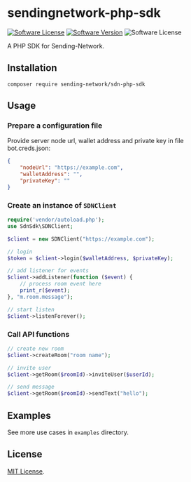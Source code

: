 #  sendingnetwork-php-sdk
[![Software License][ico-license]](LICENSE.md)
[![Software Version][ico-version]](https://packagist.org/packages/sending-network/sdn-php-sdk)
![Software License][ico-downloads]

A PHP SDK for Sending-Network.

## Installation

```
composer require sending-network/sdn-php-sdk
```

## Usage
### Prepare a configuration file
Provide server node url, wallet address and private key in file bot.creds.json:
```json
{
    "nodeUrl": "https://example.com",
    "walletAddress": "",
    "privateKey": ""
}
```

### Create an instance of `SDNClient`
```php
require('vendor/autoload.php');
use SdnSdk\SDNClient;

$client = new SDNClient("https://example.com");

// login
$token = $client->login($walletAddress, $privateKey);

// add listener for events
$client->addListener(function ($event) {
    // process room event here
    print_r($event);
}, "m.room.message");

// start listen
$client->listenForever();
```

### Call API functions
```php
// create new room
$client->createRoom("room name");

// invite user
$client->getRoom($roomId)->inviteUser($userId);

// send message
$client->getRoom($roomId)->sendText("hello");
```

## Examples
See more use cases in `examples` directory.

## License
[MIT License](LICENSE.md).

[ico-version]: https://img.shields.io/packagist/v/sending-network/sdn-php-sdk.svg?style=flat-square
[ico-license]: https://img.shields.io/badge/license-MIT-brightgreen.svg?style=flat-square
[ico-downloads]: https://img.shields.io/packagist/dt/sending-network/sdn-php-sdk.svg?style=flat-square
